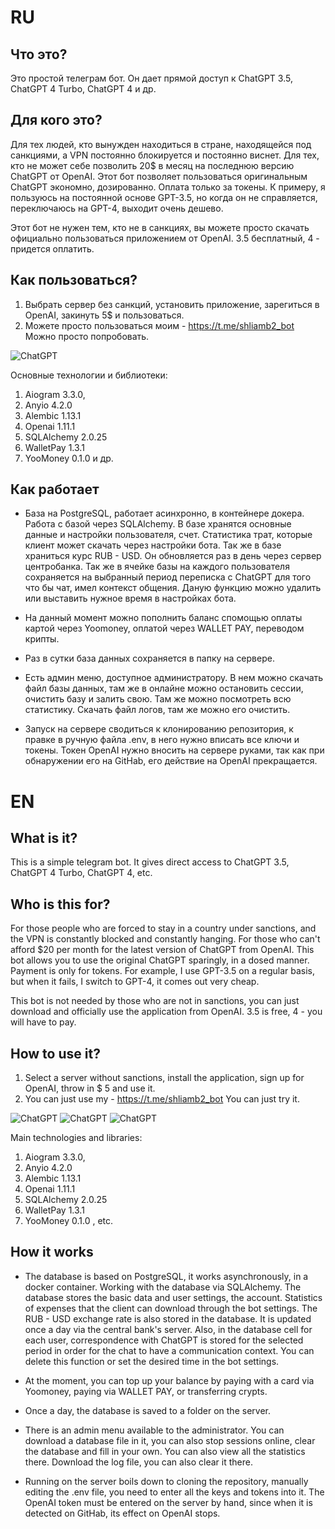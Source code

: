 
# RU

## Что это?
Это простой телеграм бот. Он дает прямой доступ к ChatGPT 3.5, ChatGPT 4 Turbo, ChatGPT 4 и др.

## Для кого это?
Для тех людей, кто вынужден находиться в стране, находящейся под санкциями, а VPN постоянно блокируется и постоянно виснет. Для тех, кто не может себе позволить 20$ в месяц на последнюю версию ChatGPT от OpenAI.
Этот бот позволяет пользоваться оригинальным ChatGPT экономно, дозированно. Оплата только за токены. К примеру, я пользуюсь на постоянной основе GPT-3.5, но когда он не справляется, переключаюсь на GPT-4, выходит очень дешево.

Этот бот не нужен тем, кто не в санкциях, вы можете просто скачать официально пользоваться приложением от OpenAI. 3.5 бесплатный, 4 - придется оплатить.

## Как пользоваться?
1. Выбрать сервер без санкций, установить приложение, зарегиться в OpenAI, закинуть 5$ и пользоваться.
2. Можете просто пользоваться моим - https://t.me/shliamb2_bot Можно просто попробовать.


<img src="https://raw.githubusercontent.com/shliamb/Telegram-bot-ChatGPT-OpenAI/main/img/bot.png" alt="ChatGPT" width="auto" height="auto" align="top">

Основные технологии и библиотеки:
1. Aiogram 3.3.0,
2. Anyio 4.2.0
3. Alembic 1.13.1
4. Openai 1.11.1
5. SQLAlchemy 2.0.25
6. WalletPay 1.3.1
7. YooMoney 0.1.0
и др.


## Как работает
- База на PostgreSQL, работает асинхронно, в контейнере докера. Работа с базой через SQLAlchemy. В базе хранятся основные данные и настройки пользователя, счет. Статистика трат, которые клиент может скачать через настройки бота. Так же в базе храниться курс RUB - USD. Он обновляется раз в день через сервер центробанка. Так же в ячейке базы на каждого пользователя сохраняется на выбранный период переписка с ChatGPT для того что бы чат, имел контекст общения. Даную функцию можно удалить или выставить нужное время в настройках бота.

- На данный момент можно пополнить баланс спомощью оплаты картой через Yoomoney, оплатой через WALLET PAY, переводом крипты.

- Раз в сутки база данных сохраняется в папку на сервере. 

- Есть админ меню, доступное администратору. В нем можно скачать файл базы данных, там же в онлайне можно остановить сессии, очистить базу и залить свою. Там же можно посмотреть всю статистику. Скачать файл логов, там же можно его очистить.

- Запуск на сервере сводиться к клонированию репозитория, к правке в ручную файла .env, в него нужно вписать все ключи и токены. Токен OpenAI нужно вносить на сервере руками, так как при обнаружении его на GitHab, его действие на OpenAI прекращается.




# EN

## What is it?
This is a simple telegram bot. It gives direct access to ChatGPT 3.5, ChatGPT 4 Turbo, ChatGPT 4, etc.

## Who is this for?
For those people who are forced to stay in a country under sanctions, and the VPN is constantly blocked and constantly hanging. For those who can't afford $20 per month for the latest version of ChatGPT from OpenAI.
This bot allows you to use the original ChatGPT sparingly, in a dosed manner. Payment is only for tokens. For example, I use GPT-3.5 on a regular basis, but when it fails, I switch to GPT-4, it comes out very cheap.

This bot is not needed by those who are not in sanctions, you can just download and officially use the application from OpenAI. 3.5 is free, 4 - you will have to pay.

## How to use it?
1. Select a server without sanctions, install the application, sign up for OpenAI, throw in $ 5 and use it.
2. You can just use my - https://t.me/shliamb2_bot You can just try it.

<img src="https://raw.githubusercontent.com/shliamb/Telegram-bot-ChatGPT-OpenAI/main/img/bot.png" alt="ChatGPT" width="auto" height="auto" align="top">

<img src="https://raw.githubusercontent.com/shliamb/Telegram-bot-ChatGPT-OpenAI/main/img/bot4.png" alt="ChatGPT" width="auto" height="auto" align="top">

<img src="https://raw.githubusercontent.com/shliamb/Telegram-bot-ChatGPT-OpenAI/main/img/bot5.png" alt="ChatGPT" width="auto" height="auto" align="top">


Main technologies and libraries:
1. Aiogram 3.3.0,
2. Anyio 4.2.0
3. Alembic 1.13.1
4. Openai 1.11.1
5. SQLAlchemy 2.0.25
6. WalletPay 1.3.1
7. YooMoney 0.1.0
, etc.


## How it works
- The database is based on PostgreSQL, it works asynchronously, in a docker container. Working with the database via SQLAlchemy. The database stores the basic data and user settings, the account. Statistics of expenses that the client can download through the bot settings. The RUB - USD exchange rate is also stored in the database. It is updated once a day via the central bank's server. Also, in the database cell for each user, correspondence with ChatGPT is stored for the selected period in order for the chat to have a communication context. You can delete this function or set the desired time in the bot settings.

- At the moment, you can top up your balance by paying with a card via Yoomoney, paying via WALLET PAY, or transferring crypts.

- Once a day, the database is saved to a folder on the server. 

- There is an admin menu available to the administrator. You can download a database file in it, you can also stop sessions online, clear the database and fill in your own. You can also view all the statistics there. Download the log file, you can also clear it there.

- Running on the server boils down to cloning the repository, manually editing the .env file, you need to enter all the keys and tokens into it. The OpenAI token must be entered on the server by hand, since when it is detected on GitHab, its effect on OpenAI stops.
